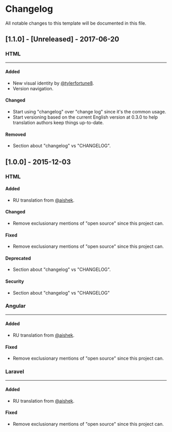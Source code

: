 # Changelog
All notable changes to this template will be documented in this file.

## [1.1.0] -  [Unreleased] - 2017-06-20 

### **HTML**
---
#### Added
- New visual identity by [@tylerfortune8](https://github.com/tylerfortune8).
- Version navigation.

#### Changed
- Start using "changelog" over "change log" since it's the common usage.
- Start versioning based on the current English version at 0.3.0 to help
translation authors keep things up-to-date.

#### Removed
- Section about "changelog" vs "CHANGELOG".

## [1.0.0] - 2015-12-03

### **HTML**
#### Added
- RU translation from [@aishek](https://github.com/aishek).

#### Changed
- Remove exclusionary mentions of "open source" since this project can.

#### Fixed
- Remove exclusionary mentions of "open source" since this project can.

#### Deprecated
- Section about "changelog" vs "CHANGELOG".

#### Security
- Section about "changelog" vs "CHANGELOG"



### **Angular**
---

#### Added
- RU translation from [@aishek](https://github.com/aishek).

#### Fixed
- Remove exclusionary mentions of "open source" since this project can.


### **Laravel**
***
#### Added
- RU translation from [@aishek](https://github.com/aishek).

#### Fixed
- Remove exclusionary mentions of "open source" since this project can.
